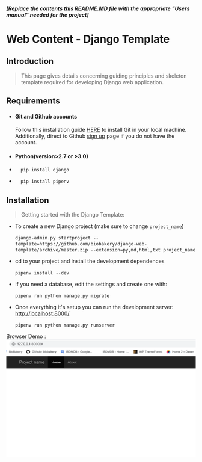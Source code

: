 

##### [Replace the contents this README.MD file with the appropriate "Users manual" needed for the project]  
  
   
   
# Web Content - Django Template

## Introduction

> This page gives details concerning guiding principles and skeleton template required for developing Django web application. 

## Requirements
- #### Git and Github accounts
    Follow this installation guide [HERE](https://git-scm.com/book/en/v2/Getting-Started-Installing-Git) to install Git in your local machine. Additionally, direct to Github [sign up](https://github.com/join?source=header-home) page if you do not have the account. 
- #### Python(version>2.7 or >3.0)
- ```
    pip install django
    ```
- ```
    pip install pipenv
    ```

     
## Installation

> Getting started with the Django Template: 
- To create a new Django project (make sure to change `project_name`)
    ```
    django-admin.py startproject --template=https://github.com/biobakery/django-web-template/archive/master.zip --extension=py,md,html,txt project_name
    ```
- cd to your project and install the development dependences
    ```
    pipenv install --dev
    ```
- If you need a database, edit the settings and create one with:
    ```
    pipenv run python manage.py migrate
    ```
- Once everything it's setup you can run the development server: [http://localhost:8000/](http://localhost:8000/)
    ```
    pipenv run python manage.py runserver
    ```

Browser Demo :
![](project_name/static/img/ss.png)